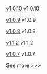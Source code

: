
[v1.0.10](https://github.com/hyperledger/indy-shared-gha/releases/tag/v1.0.10) v1.0.10

[v1.0.9](https://github.com/hyperledger/indy-shared-gha/releases/tag/v1.0.9) v1.0.9

[v1.0.8](https://github.com/hyperledger/indy-shared-gha/releases/tag/v1.0.8) v1.0.8

[v1.1.2](https://github.com/hyperledger/firefly-signer/releases/tag/v1.1.2) v1.1.2

[v1.0.7](https://github.com/hyperledger/indy-shared-gha/releases/tag/v1.0.7) v1.0.7


[See more >>>](https://start-here.hyperledger.org/releases)
